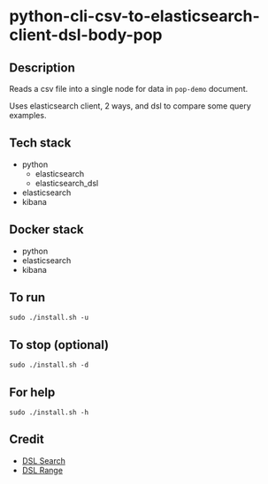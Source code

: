 # python-cli-csv-to-elasticsearch-client-dsl-body-pop

## Description
Reads a csv file into a single node for data in `pop-demo` document.

Uses elasticsearch client, 2 ways, and dsl to compare some query examples.

## Tech stack
- python
    - elasticsearch
    - elasticsearch_dsl
- elasticsearch
- kibana

## Docker stack
- python
- elasticsearch
- kibana

## To run
`sudo ./install.sh -u`

## To stop (optional)
`sudo ./install.sh -d`

## For help
`sudo ./install.sh -h`

## Credit
- [DSL Search](https://medium.com/@kartik.puri95/a-ninja-way-to-use-elasticsearch-with-python-40a1e841e859)
- [DSL Range](https://stackoverflow.com/questions/43368586/range-query-in-elasticsearch-dsl-by-integer-field)